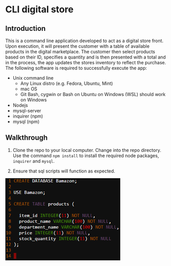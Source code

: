 # CLI digital store 

## Introduction

This is a command line application developed to act as a digital store front. Upon execution, it will present the customer with a table of available products in the digital marketplace. The customer then select products based on their ID, specifies a quantity and is then presented with a total and in the process, the app updates the stores inventory to reflect the purchase. The following software is required to successfully execute the app:

* Unix command line
  * Any Linux distro (e.g. Fedora, Ubuntu, Mint)
  * mac OS
  * Git Bash, cygwin or Bash on Ubuntu on Windows (WSL) should work on Windows
* Nodejs
* mysql-server
* inquirer (npm)
* mysql (npm)

## Walkthrough

1. Clone the repo to your local computer. Change into the repo directory. Use the command `npm install` to install the required node packages, `inquirer` and `mysql`.

2. Ensure that sql scripts will function as expected.
<img src="/images/command1k.PNG" alt=sql-1>
